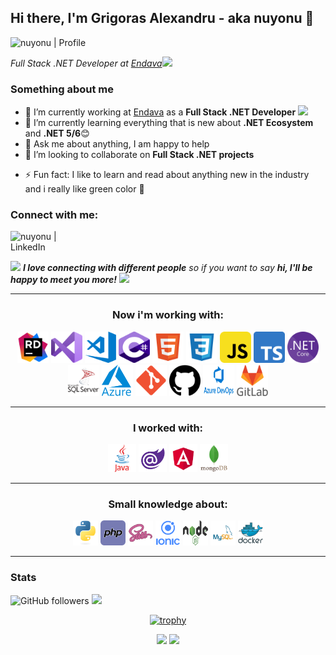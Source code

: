## Hi there, I'm Grigoras Alexandru - aka nuyonu 👋

![nuyonu | Profile](https://github.com/nuyonu/nuyonu/workflows/nuyonu%20%7C%20Profile/badge.svg)

<p><em>Full Stack .NET Developer at <a href="https://www.endava.com/">Endava</a><img src="https://media.giphy.com/media/WUlplcMpOCEmTGBtBW/giphy.gif" width="30"> 
</em></p>

### Something about me

- 🔭 I’m currently working at [Endava][workingCompany] as a **Full Stack .NET Developer** <img src="https://media.giphy.com/media/WUlplcMpOCEmTGBtBW/giphy.gif" width="45">  
- 🌱 I’m currently learning everything that is new about **.NET Ecosystem** and **.NET 5/6**😊
- 💬 Ask me about anything, I am happy to help
- 👯 I’m looking to collaborate on **Full Stack .NET projects**
<!-- - 🥅 2020 Goals: Work on my projects and contribute more to Open Source projects -->
- ⚡ Fun fact: I like to learn and read about anything new in the industry and i really like green color 💚

### Connect with me:
[<img align="left" alt="nuyonu | LinkedIn" width="100px" src="https://camo.githubusercontent.com/96683fb94f1925109397c012fc649ae7936a7b4b/68747470733a2f2f696d672e736869656c64732e696f2f62616467652f6c696e6b6564696e2d2532333030373742352e7376673f267374796c653d666f722d7468652d6261646765266c6f676f3d6c696e6b6564696e266c6f676f436f6c6f723d7768697465" />][linkedin]

<br/>
<br/>

<img src="https://media.giphy.com/media/LnQjpWaON8nhr21vNW/giphy.gif" width="60"> <em><b>I love connecting with different people</b> so if you want to say <b>hi, I'll be happy to meet you more!</b></em> <img src="https://miro.medium.com/max/842/1*Cp0fpBqgGxt3Sb_mWClqww.gif" width="60">

---

<div align="center">

### Now i'm working with:

[<img width="50" height="50" src="./assets/images/rider.png">][linkedin]
[<img width="50" height="50" src="./assets/images/vs.png">][linkedin]
[<img width="50" height="50" src="./assets/images/vscode.png">][linkedin]
[<img width="50" height="50" src="./assets/images/csharp.png">][linkedin]
[<img width="50" height="50" src="./assets/images/html.png">][linkedin]
[<img width="50" height="50" src="./assets/images/css.png">][linkedin]
[<img width="50" height="50" src="./assets/images/js.png">][linkedin]
[<img width="50" height="50" src="./assets/images/ts.png">][linkedin]
[<img width="50" height="50" src="./assets/images/netcore.png">][linkedin]
[<img width="50" height="50" src="./assets/images/sqlserver.png">][linkedin]
[<img width="50" height="50" src="./assets/images/azure.png">][linkedin]
[<img width="50" height="50" src="./assets/images/git.png">][linkedin]
[<img width="50" height="50" src="./assets/images/github.png">][linkedin]
[<img width="50" height="50" src="./assets/images/azuredevops.png">][linkedin]
[<img width="50" height="50" src="./assets/images/gitlab.png">][linkedin]

</div>

---

<div align="center">

### I worked with:

[<img width="45" height="45" src="./assets/images/java.png">][linkedin]
[<img width="45" height="45" src="./assets/images/blazor.png">][linkedin]
[<img width="45" height="45" src="./assets/images/angular.png">][linkedin]
[<img width="45" height="45" src="./assets/images/mongodb.png">][linkedin]

</div>

---

<div align="center">

### Small knowledge about:

[<img width="40" height="40" src="./assets/images/python.png">][linkedin]
[<img width="40" height="40" src="./assets/images/php.png">][linkedin]
[<img width="40" height="40" src="./assets/images/sass.png">][linkedin]
[<img width="40" height="40" src="./assets/images/ionic.png">][linkedin]
[<img width="40" height="40" src="./assets/images/nodejs.png">][linkedin]
[<img width="40" height="40" src="./assets/images/mysql.png">][linkedin]
[<img width="40" height="40" src="./assets/images/docker.png">][linkedin]

</div>

---

### Stats

![GitHub followers](https://img.shields.io/github/followers/nuyonu?label=Followers&style=social)
![](https://visitor-badge.glitch.me/badge?page_id=nuyonu)

<div align="center">

[![trophy](https://github-profile-trophy.vercel.app/?username=nuyonu&theme=onedark&margin-w=5&margin-h=5&no-bg=true&no-frame=true&rank=SECRET,SSS,SS,S,AAA,AA,A,B&column=3)](https://github.com/ryo-ma/github-profile-trophy)

<img height='130px' src="https://github-readme-stats.vercel.app/api?username=nuyonu&hide_title=true&show_icons=true&include_all_commits=true&line_height=21&bg_color=0,00a30b,00cc0e,73FA79&theme=graywhite" />
<img height='130px' src="https://github-readme-stats.vercel.app/api/top-langs/?username=nuyonu&hide_title=true&layout=compact&bg_color=0,73FA79,00cc0e,00a30b&theme=graywhite" />

</div>

[linkedin]: https://www.linkedin.com/in/alexandru-ionel-grigoras-054042115/
[mycinema]: https://github.com/nuyonu/MyCinema
[teask]: https://github.com/nuyonu/TW_TeaSk

[workingCompany]: https://www.endava.com/
